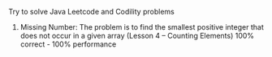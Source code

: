 Try to solve Java Leetcode and Codility problems

1. Missing Number: The problem is to find the smallest positive integer that does not occur in a given array (Lesson 4 – Counting Elements) 100% correct - 100% performance
